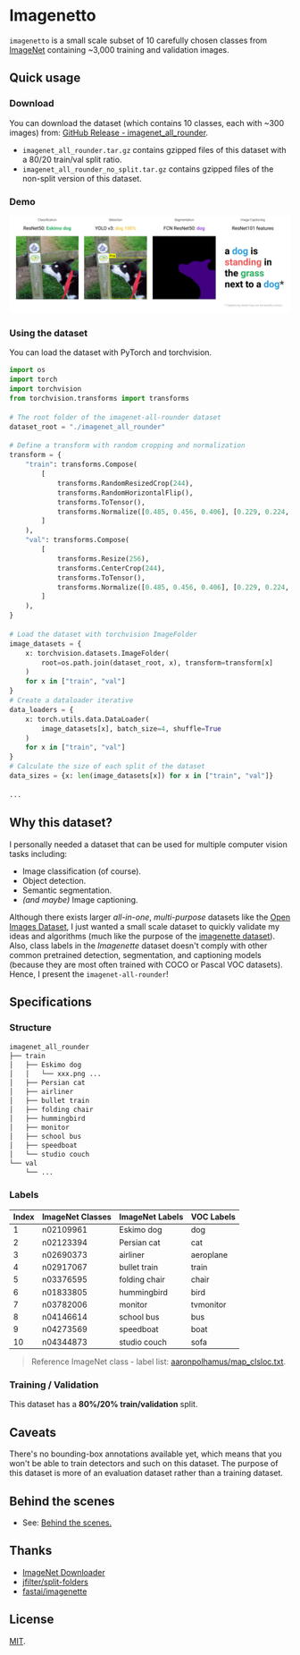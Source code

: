 # Imagenetto

`imagenetto` is a small scale subset of 10 carefully chosen classes from
[ImageNet](http://www.image-net.org/) containing ~3,000 training and
validation images.

## Quick usage

### Download

You can download the dataset (which contains 10 classes, each with ~300 images)
from: [GitHub Release -
imagenet_all_rounder](https://github.com/spencerwooo/imagenet-all-rounder/releases/latest).

* `imagenet_all_rounder.tar.gz` contains gzipped files of this dataset with a
  80/20 train/val split ratio.
* `imagenet_all_rounder_no_split.tar.gz` contains gzipped files of the non-split
  version of this dataset.

### Demo

![demo](./images/demo.png)

### Using the dataset

You can load the dataset with PyTorch and torchvision.

```python
import os
import torch
import torchvision
from torchvision.transforms import transforms

# The root folder of the imagenet-all-rounder dataset
dataset_root = "./imagenet_all_rounder"

# Define a transform with random cropping and normalization
transform = {
    "train": transforms.Compose(
        [
            transforms.RandomResizedCrop(244),
            transforms.RandomHorizontalFlip(),
            transforms.ToTensor(),
            transforms.Normalize([0.485, 0.456, 0.406], [0.229, 0.224, 0.225]),
        ]
    ),
    "val": transforms.Compose(
        [
            transforms.Resize(256),
            transforms.CenterCrop(244),
            transforms.ToTensor(),
            transforms.Normalize([0.485, 0.456, 0.406], [0.229, 0.224, 0.225]),
        ]
    ),
}

# Load the dataset with torchvision ImageFolder
image_datasets = {
    x: torchvision.datasets.ImageFolder(
        root=os.path.join(dataset_root, x), transform=transform[x]
    )
    for x in ["train", "val"]
}
# Create a dataloader iterative
data_loaders = {
    x: torch.utils.data.DataLoader(
        image_datasets[x], batch_size=4, shuffle=True
    )
    for x in ["train", "val"]
}
# Calculate the size of each split of the dataset
data_sizes = {x: len(image_datasets[x]) for x in ["train", "val"]}

...
```

## Why this dataset?

I personally needed a dataset that can be used for multiple computer vision
tasks including:

* Image classification (of course).
* Object detection.
* Semantic segmentation.
* _(and maybe)_ Image captioning.

Although there exists larger _all-in-one_, _multi-purpose_ datasets like the
[Open Images Dataset](https://storage.googleapis.com/openimages/web/index.html),
I just wanted a small scale dataset to quickly validate my ideas and algorithms
(much like the purpose of the [imagenette
dataset](https://github.com/fastai/imagenette)). Also, class labels in the
_Imagenette_ dataset doesn't comply with other common pretrained detection,
segmentation, and captioning models (because they are most often trained with
COCO or Pascal VOC datasets). Hence, I present the `imagenet-all-rounder`!

## Specifications

### Structure

```text
imagenet_all_rounder
├── train
│   ├── Eskimo dog
│   │   └── xxx.png ...
│   ├── Persian cat
│   ├── airliner
│   ├── bullet train
│   ├── folding chair
│   ├── hummingbird
│   ├── monitor
│   ├── school bus
│   ├── speedboat
│   └── studio couch
└── val
    └── ...
```

### Labels

| Index | ImageNet Classes | ImageNet Labels | VOC Labels |
| :---- | :--------------- | :-------------- | :--------- |
| 1     | n02109961        | Eskimo dog      | dog        |
| 2     | n02123394        | Persian cat     | cat        |
| 3     | n02690373        | airliner        | aeroplane  |
| 4     | n02917067        | bullet train    | train      |
| 5     | n03376595        | folding chair   | chair      |
| 6     | n01833805        | hummingbird     | bird       |
| 7     | n03782006        | monitor         | tvmonitor  |
| 8     | n04146614        | school bus      | bus        |
| 9     | n04273569        | speedboat       | boat       |
| 10    | n04344873        | studio couch    | sofa       |

> Reference ImageNet class - label list: [aaronpolhamus/map_clsloc.txt](https://gist.github.com/aaronpolhamus/964a4411c0906315deb9f4a3723aac57).

### Training / Validation

This dataset has a **80%/20% train/validation** split.

## Caveats

There's no bounding-box annotations available yet, which means that you won't be
able to train detectors and such on this dataset. The purpose of this dataset is
more of an evaluation dataset rather than a training dataset.

## Behind the scenes

* See: [Behind the scenes.](./behind-the-scenes.md)

## Thanks

* [ImageNet Downloader](https://github.com/mf1024/ImageNet-Datasets-Downloader)
* [jfilter/split-folders](https://github.com/jfilter/split-folders)
* [fastai/imagenette](https://github.com/fastai/imagenette)

## License

[MIT](LICENSE).
